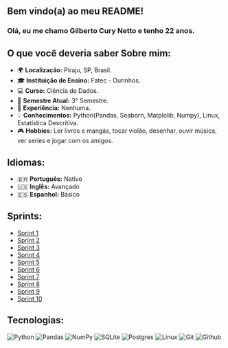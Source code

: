 ## Bem vindo(a) ao meu README!

### Olá, eu me chamo Gilberto Cury Netto e tenho 22 anos.

## O que você deveria saber Sobre mim:

- 🌍 **Localização:** Piraju, SP, Brasil.
- 🎓 **Instituição de Ensino:** Fatec - Ourinhos.
- 💻 **Curso:** Ciência de Dados.
- 📅 **Semestre Atual:** 3° Semestre.
- 💼 **Experiência:** Nenhuma.
- 💡 **Conhecimentos:** Python(Pandas, Seaborn, Matplolib, Numpy), Linux, Estatística Descritiva.
- 🎮 **Hobbies:** Ler livros e mangás, tocar violão, desenhar, ouvir música, ver series e jogar com os amigos.

## Idiomas:

- 🇧🇷 **Português:** Nativo
- 🇺🇸 **Inglês:** Avançado
- 🇪🇸 **Espanhol:** Básico

  
## Sprints:

- [Sprint 1](https://github.com/GilbertoCNetto/GilbertoCNetto-PB_Compass/tree/main/Sprint%2001)
- [Sprint 2](https://github.com/GilbertoCNetto/GilbertoCNetto-PB_Compass/tree/main/Sprint%2002)
- [Sprint 3](https://github.com/GilbertoCNetto/GilbertoCNetto-PB_Compass/tree/main/Sprint%2003)
- [Sprint 4](https://github.com/GilbertoCNetto/GilbertoCNetto-PB_Compass/tree/main/Sprint%2004)
- [Sprint 5](https://github.com/GilbertoCNetto/GilbertoCNetto-PB_Compass/tree/main/Sprint%2005)
- [Sprint 6](https://github.com/GilbertoCNetto/GilbertoCNetto-PB_Compass/tree/main/Sprint%2006)
- [Sprint 7](https://github.com/GilbertoCNetto/GilbertoCNetto-PB_Compass/tree/main/Sprint%2007)
- [Sprint 8](https://github.com/GilbertoCNetto/GilbertoCNetto-PB_Compass/tree/main/Sprint%2008)
- [Sprint 9](https://github.com/GilbertoCNetto/GilbertoCNetto-PB_Compass/tree/main/Sprint%2009)
- [Sprint 10](https://github.com/GilbertoCNetto/GilbertoCNetto-PB_Compass/tree/main/Sprint%2010)

## Tecnologias:
![Python](https://img.shields.io/badge/python-3670A0?style=for-the-badge&logo=python&logoColor=ffdd54)
![Pandas](https://img.shields.io/badge/pandas-%23150458.svg?style=for-the-badge&logo=pandas&logoColor=white)
![NumPy](https://img.shields.io/badge/numpy-%23013243.svg?style=for-the-badge&logo=numpy&logoColor=white)
![SQLite](https://img.shields.io/badge/sqlite-%2307405e.svg?style=for-the-badge&logo=sqlite&logoColor=white)
![Postgres](https://img.shields.io/badge/postgres-%23316192.svg?style=for-the-badge&logo=postgresql&logoColor=white)
![Linux](https://img.shields.io/badge/Linux-FCC624?style=for-the-badge&logo=linux&logoColor=black)
![Git](https://img.shields.io/badge/git-%23F05033.svg?style=for-the-badge&logo=git&logoColor=white)
![Github](https://img.shields.io/badge/GitHub-100000?style=for-the-badge&logo=github&logoColor=white)  

